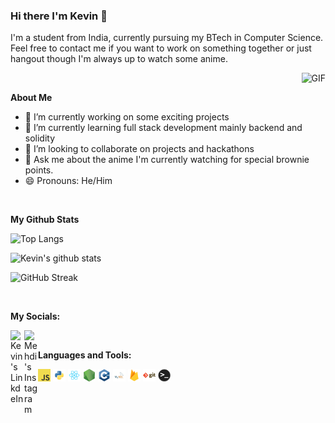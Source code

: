 ### Hi there I'm Kevin 👋

I'm a student from India, currently pursuing my BTech in Computer Science. Feel free to contact me if you want to work on something together or just hangout though I'm always up to watch some anime.

<img align="right" alt="GIF" src="https://media.giphy.com/media/gioLPAqDRZjzYpmuCp/giphy.gif" />
<br/>

**About Me**

- 🔭 I’m currently working on some exciting projects
- 🌱 I’m currently learning full stack development mainly backend and solidity
- 👯 I’m looking to collaborate on projects and hackathons
- 💬 Ask me about the anime I'm  currently watching for special brownie points.
- 😄 Pronouns: He/Him

<br />

**My Github Stats**

![Top Langs](https://github-readme-stats.vercel.app/api/top-langs/?username=kevinsunil&show_icons=true)

![Kevin's github stats](https://github-readme-stats.vercel.app/api?username=kevinsunil&show_icons=true&hide_border=true)

![GitHub Streak](https://github-readme-streak-stats.herokuapp.com/?user=kevinsunil)


<br />

**My Socials:**

<a href="https://www.linkedin.com/in/kevin-s-george-a0a609206/">
  <img align="left" alt="Kevin's LinkdeIn" width="22px" src="https://cdn.jsdelivr.net/npm/simple-icons@v3/icons/linkedin.svg" />
</a>
<a href="https://www.instagram.com/kevin.s.george/">
  <img align="left" alt="Mehdi's Instagram" width="22px" src="https://cdn.jsdelivr.net/npm/simple-icons@v3/icons/instagram.svg" />
</a>

<br />

**Languages and Tools:**  

<code><img height="20" src="https://raw.githubusercontent.com/github/explore/80688e429a7d4ef2fca1e82350fe8e3517d3494d/topics/javascript/javascript.png"></code>
<code><img height="20" src="https://raw.githubusercontent.com/github/explore/80688e429a7d4ef2fca1e82350fe8e3517d3494d/topics/python/python.png"></code>
<code><img height="20" src="https://raw.githubusercontent.com/github/explore/80688e429a7d4ef2fca1e82350fe8e3517d3494d/topics/react/react.png"></code>
<code><img height="20" src="https://raw.githubusercontent.com/github/explore/80688e429a7d4ef2fca1e82350fe8e3517d3494d/topics/nodejs/nodejs.png"></code>
<code><img height="20" src="https://raw.githubusercontent.com/github/explore/80688e429a7d4ef2fca1e82350fe8e3517d3494d/topics/cpp/cpp.png"></code>
<code><img height="20" src="https://raw.githubusercontent.com/github/explore/80688e429a7d4ef2fca1e82350fe8e3517d3494d/topics/mysql/mysql.png"></code>
<code><img height="20" src="https://raw.githubusercontent.com/github/explore/80688e429a7d4ef2fca1e82350fe8e3517d3494d/topics/firebase/firebase.png"></code>
<code><img height="20" src="https://raw.githubusercontent.com/github/explore/80688e429a7d4ef2fca1e82350fe8e3517d3494d/topics/git/git.png"></code>
<code><img height="20" src="https://raw.githubusercontent.com/github/explore/80688e429a7d4ef2fca1e82350fe8e3517d3494d/topics/terminal/terminal.png"></code>
